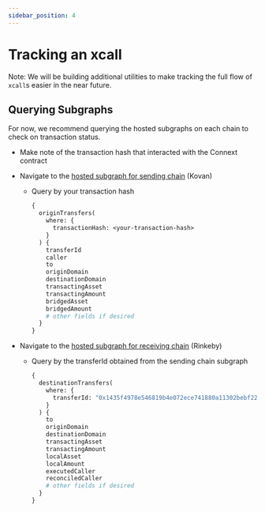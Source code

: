 ```yaml
---
sidebar_position: 4
---
```


# Tracking an xcall

Note: We will be building additional utilities to make tracking the full flow of `xcall`s easier in the near future. 

## Querying Subgraphs

For now, we recommend querying the hosted subgraphs on each chain to check on transaction status.

- Make note of the transaction hash that interacted with the Connext contract
- Navigate to the [hosted subgraph for sending chain](https://thegraph.com/hosted-service/subgraph/connext/nxtp-amarok-runtime-v0-kovan) (Kovan)
    - Query by your transaction hash
        
        ```graphql
        {
          originTransfers(
            where: {
              transactionHash: <your-transaction-hash>
            }
          ) {
            transferId
            caller
            to
            originDomain
            destinationDomain
            transactingAsset
            transactingAmount
            bridgedAsset
            bridgedAmount
            # other fields if desired
          }
        }
        ```
        
- Navigate to the [hosted subgraph for receiving chain](https://thegraph.com/hosted-service/subgraph/connext/nxtp-amarok-runtime-v0-rinkeby) (Rinkeby)
    - Query by the transferId obtained from the sending chain subgraph
        
        ```graphql
        {
          destinationTransfers(
            where: {
              transferId: "0x1435f4978e546819b4e072ece741880a11302bebf221116d7bea1b50a7fbde34"
            }
          ) {
            to
            originDomain
            destinationDomain
            transactingAsset
            transactingAmount
            localAsset
            localAmount
            executedCaller
            reconciledCaller
            # other fields if desired
          }
        }
        ```
